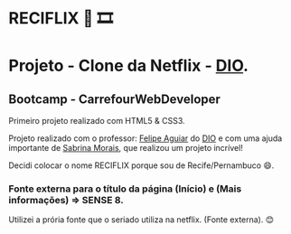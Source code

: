 # RECIFLIX :raised_hands: :film_strip:

# Projeto - Clone da Netflix - [DIO](https://www.dio.me/).

## Bootcamp - CarrefourWebDeveloper

Primeiro projeto realizado com HTML5 & CSS3. 

Projeto realizado com o professor: [Felipe Aguiar](https://github.com/felipeAguiarCode) do [DIO](https://www.dio.me/) e com uma ajuda importante de [Sabrina Morais](https://github.com/sabrinamoraism), que realizou um projeto incrível!

Decidi colocar o nome RECIFLIX porque sou de Recife/Pernambuco :smile:.

### Fonte externa para o título da página (Início) e (Mais informações) => SENSE 8.
Utilizei a prória fonte que o seriado utiliza na netflix. (Fonte externa). :blush:

